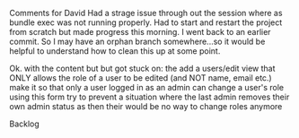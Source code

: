 Comments for David
Had a strage issue through out the session where as bundle exec was not running properly. Had to start and restart the project from scratch but made progress this morning.
I went back to an earlier commit. So I may have an orphan branch somewhere...so it would be helpful to understand how to clean this up at some point.

Ok. with the content but but got stuck on:
  the add a users/edit view that ONLY allows the role of a user to be edited (and NOT name,
email etc.)
  make it so that only a user logged in as an admin can change a user's role using this
form
  try to prevent a situation where the last admin removes their own admin status as
then their would be no way to change roles anymore



Backlog

